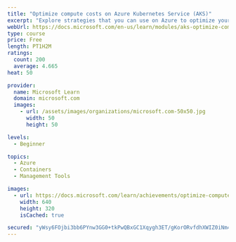 ```yaml
---
title: "Optimize compute costs on Azure Kubernetes Service (AKS)"
excerpt: "Explore strategies that you can use on Azure to optimize your cloud-native application-development process by using Azure Kubernetes Service (AKS)."
webUrl: https://docs.microsoft.com/en-us/learn/modules/aks-optimize-compute-costs/
type: course
price: Free
length: PT1H2M
ratings:
  count: 200
  average: 4.665
heat: 50

provider:
  name: Microsoft Learn
  domain: microsoft.com
  images:
    - url: /assets/images/organizations/microsoft.com-50x50.jpg
      width: 50
      height: 50

levels:
  - Beginner

topics:
  - Azure
  - Containers
  - Management Tools

images:
  - url: https://docs.microsoft.com/learn/achievements/optimize-compute-costs-on-azure-kubernetes-service-social.png
    width: 640
    height: 320
    isCached: true

secured: "yWsy6FOjbi3bb6PYnw3GG0+tkPwQBxGC1Xqygh3ET/gKorORvfdhXWIZ0iNm4U5UPalmGTaCqNxusM0W7IQZOAAZvkKLNi9492SVxHeWHA03+ZvO/8ueqJP9UDeS0FFKSvOkWBI1KINiRxlo7lbaEIcplgP7kYF/F8TJR/G1KXnetvMDx/pM7JgNZq+lJ0VHp3DGynNCPTbiOmLMQxmHSej10g/KVQUtOyt88n36viYcNOvpwAKwlszPocwefMpZW6ymvMGfd1YLZKVYFsTbxeJwXvzLA3qGgJSQ3mHv3WLiUxPfyA5Q5VoAeErXH1os5CbGrcY7ZIsJNoNb5IOKD98yQ/nWCBqVDAfQ0s+TuTb75FGHZ4WF4x+PnwPk3F5IyUQp7AtGRe5kmf7eFPW73YFeZnE3US9uQRQP6UFXlbU=;TDB0v8d8mKqzbUfMW8p8dQ=="
---
```


